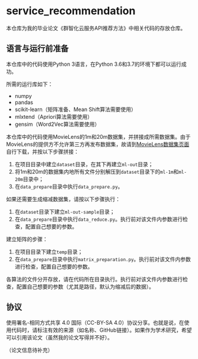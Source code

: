 # service_recommendation

本仓库为我的毕业论文《群智化云服务API推荐方法》中相关代码的存放仓库。

## 语言与运行前准备

本仓库中的代码使用Python 3语言，在Python 3.6和3.7的环境下都可以运行成功。

所需的运行库如下：

- numpy
- pandas
- scikit-learn（矩阵准备、Mean Shift算法需要使用）
- mlxtend（Apriori算法需要使用）
- gensim（Word2Vec算法需要使用）

本仓库中的代码使用MovieLens的1m和20m数据集，并拼接成所需数据集。由于MovieLens的提供方不允许第三方再发布数据集，故请到[MovieLens数据集页面][1]自行下载，并按以下步骤拼接：

1. 在项目目录中建立`dataset`目录，在其下再建立`ml-out`目录；
2. 将1m和20m的数据集内地所有文件分别解压到`dataset`目录下的`ml-1m`和`ml-20m`目录中；
3. 在`data_prepare`目录中执行`data_prepare.py`。

如果还需要生成缩减数据集，请按以下步骤执行：

1. 在`dataset`目录下建立`ml-out-sample`目录；
2. 在`data_prepare`目录中执行`data_reduce.py`。执行前对该文件内参数进行检查，配置自己想要的参数。

建立矩阵的步骤：

1. 在项目目录下建立`temp`目录；
2. 在`data_prepare`目录中执行`matrix_preparation.py`。执行前对该文件内参数进行检查，配置自己想要的参数。

各算法的文件分开存放，请在代码所在目录执行。执行前对该文件内参数进行检查，配置自己想要的参数（尤其是路径，默认为缩减后的数据）。

## 协议

使用署名-相同方式共享 4.0 国际（CC-BY-SA 4.0）协议分享。也就是说，在使用代码时，请标注有效的来源（如名称、GitHub链接）。如果作为学术研究，希望可以引用该论文（虽然我的论文写得并不好）。

（论文信息待补充）

[1]: https://grouplens.org/datasets/movielens/